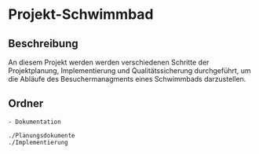 Projekt-Schwimmbad
=====

Beschreibung
--------
An diesem Projekt werden werden verschiedenen Schritte der Projektplanung, Implementierung und Qualitätssicherung durchgeführt, um die Abläufe
des Besuchermanagments eines Schwimmbads darzustellen.

Ordner
--------
```
- Dokumentation

./Planungsdokumente  
./Implementierung
```


